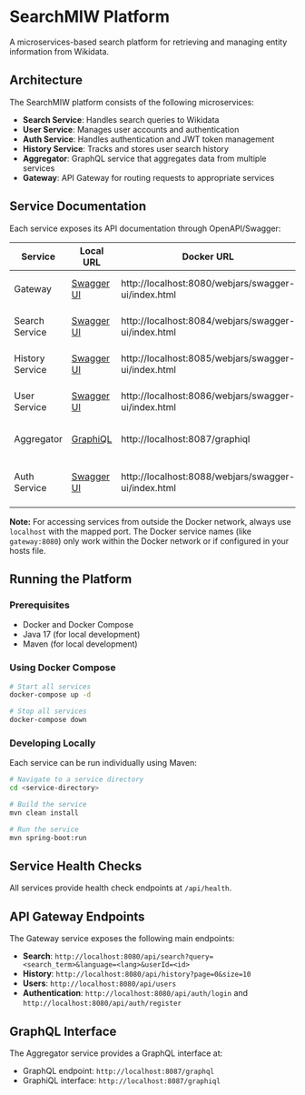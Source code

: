 # SearchMIW Platform

A microservices-based search platform for retrieving and managing entity information from Wikidata.

## Architecture

The SearchMIW platform consists of the following microservices:

- **Search Service**: Handles search queries to Wikidata
- **User Service**: Manages user accounts and authentication
- **Auth Service**: Handles authentication and JWT token management
- **History Service**: Tracks and stores user search history
- **Aggregator**: GraphQL service that aggregates data from multiple services
- **Gateway**: API Gateway for routing requests to appropriate services

## Service Documentation

Each service exposes its API documentation through OpenAPI/Swagger:

| Service | Local URL | Docker URL | Port | Description |
|---------|-----------|------------|------|-------------|
| Gateway | [Swagger UI](http://localhost:8080/webjars/swagger-ui/index.html) | http://localhost:8080/webjars/swagger-ui/index.html | 8080 | API Gateway for routing requests |
| Search Service | [Swagger UI](http://localhost:8084/webjars/swagger-ui/index.html) | http://localhost:8084/webjars/swagger-ui/index.html | 8084 | Service for Wikidata entity search |
| History Service | [Swagger UI](http://localhost:8085/webjars/swagger-ui/index.html) | http://localhost:8085/webjars/swagger-ui/index.html | 8085 | Service for tracking search history |
| User Service | [Swagger UI](http://localhost:8086/webjars/swagger-ui/index.html) | http://localhost:8086/webjars/swagger-ui/index.html | 8086 | User account management service |
| Aggregator | [GraphiQL](http://localhost:8087/graphiql) | http://localhost:8087/graphiql | 8087 | GraphQL data aggregation service |
| Auth Service | [Swagger UI](http://localhost:8088/webjars/swagger-ui/index.html) | http://localhost:8088/webjars/swagger-ui/index.html | 8088 | Authentication and authorization service |

**Note:** For accessing services from outside the Docker network, always use `localhost` with the mapped port. The Docker service names (like `gateway:8080`) only work within the Docker network or if configured in your hosts file.

## Running the Platform

### Prerequisites

- Docker and Docker Compose
- Java 17 (for local development)
- Maven (for local development)

### Using Docker Compose

```bash
# Start all services
docker-compose up -d

# Stop all services
docker-compose down
```

### Developing Locally

Each service can be run individually using Maven:

```bash
# Navigate to a service directory
cd <service-directory>

# Build the service
mvn clean install

# Run the service
mvn spring-boot:run
```

## Service Health Checks

All services provide health check endpoints at `/api/health`.

## API Gateway Endpoints

The Gateway service exposes the following main endpoints:

- **Search**: `http://localhost:8080/api/search?query=<search_term>&language=<lang>&userId=<id>`
- **History**: `http://localhost:8080/api/history?page=0&size=10`
- **Users**: `http://localhost:8080/api/users`
- **Authentication**: `http://localhost:8080/api/auth/login` and `http://localhost:8080/api/auth/register`

## GraphQL Interface

The Aggregator service provides a GraphQL interface at:
- GraphQL endpoint: `http://localhost:8087/graphql`
- GraphiQL interface: `http://localhost:8087/graphiql`
